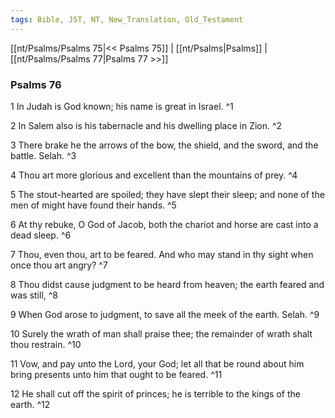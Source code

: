 ```yaml
---
tags: Bible, JST, NT, New_Translation, Old_Testament
---
```


[[nt/Psalms/Psalms 75|<< Psalms 75]] | [[nt/Psalms|Psalms]] | [[nt/Psalms/Psalms 77|Psalms 77 >>]]

### Psalms 76

1 In Judah is God known; his name is great in Israel.  ^1

2 In Salem also is his tabernacle and his dwelling place in Zion.  ^2

3 There brake he the arrows of the bow, the shield, and the sword, and the battle. Selah.  ^3

4 Thou art more glorious and excellent than the mountains of prey.  ^4

5 The stout-hearted are spoiled; they have slept their sleep; and none of the men of might have found their hands.  ^5

6 At thy rebuke, O God of Jacob, both the chariot and horse are cast into a dead sleep.  ^6

7 Thou, even thou, art to be feared. And who may stand in thy sight when once thou art angry?  ^7

8 Thou didst cause judgment to be heard from heaven; the earth feared and was still,  ^8

9 When God arose to judgment, to save all the meek of the earth. Selah.  ^9

10 Surely the wrath of man shall praise thee; the remainder of wrath shalt thou restrain.  ^10

11 Vow, and pay unto the Lord, your God; let all that be round about him bring presents unto him that ought to be feared.  ^11

12 He shall cut off the spirit of princes; he is terrible to the kings of the earth.  ^12

 
